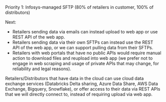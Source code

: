 Priority 1:  Infosys-managed SFTP (80% of retailers in customer, 100% of distributors)

Next:
- Retailers sending data via emails can instead upload to web app or use REST API of the web app.
- Retailers sending data via their own SFTPs can instead use the REST API of the web app, or we can support pulling data from their SFTPs.
- Retailers with web portals that have no public APIs would require manual action to download files and reupload into web app (we prefer not to engage in web scraping and usage of private APIs that may change, for reliability and legal reasons).

Retailers/Distributors that have data in the cloud can use cloud data exchange services (Databricks Delta sharing, Azure Data Share, AWS Data Exchange, Bigquery, Snowflake), or offer access to their data via REST APIs that we will directly connect to, instead of requiring upload via web app.
